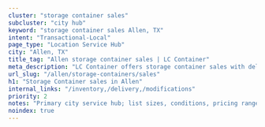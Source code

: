 ```yaml
---
cluster: "storage container sales"
subcluster: "city hub"
keyword: "storage container sales Allen, TX"
intent: "Transactional-Local"
page_type: "Location Service Hub"
city: "Allen, TX"
title_tag: "Allen storage container sales | LC Container"
meta_description: "LC Container offers storage container sales with delivery in Allen, TX. Local. Fast quotes. Since 2003."
url_slug: "/allen/storage-containers/sales"
h1: "Storage Container sales in Allen"
internal_links: "/inventory,/delivery,/modifications"
priority: 2
notes: "Primary city service hub; list sizes, conditions, pricing ranges, photos, testimonials."
noindex: true
---
```


<!-- TODO: Add unique city/inventory copy, images, and internal links here. -->
